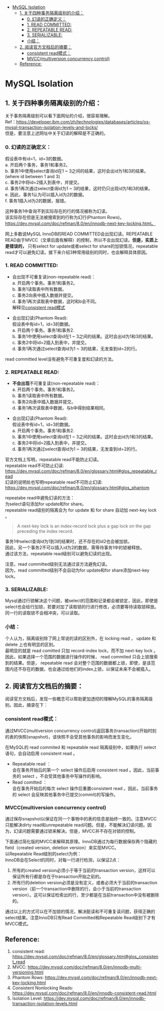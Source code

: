 - [MySQL Isolation](#mysql-isolation)
  - [1. 关于四种事务隔离级别的介绍：](#1-关于四种事务隔离级别的介绍)
    - [0. 幻读的正确定义：](#0-幻读的正确定义)
    - [1. READ COMMITTED:](#1-read-committed)
    - [2. REPEATABLE READ:](#2-repeatable-read)
    - [3. SERIALIZABLE:](#3-serializable)
    - [小结：](#小结)
  - [2. 阅读官方文档后的摘要：](#2-阅读官方文档后的摘要)
    - [consistent read模式：](#consistent-read模式)
    - [MVCC(multiversion concurrency control)](#mvccmultiversion-concurrency-control)
  - [Reference:](#reference)

# MySQL Isolation
## 1. 关于四种事务隔离级别的介绍：
关于事务隔离级别可以看下面网址的介绍，很容易理解。  
Ref：https://developer.ibm.com/zh/technologies/databases/articles/os-mysql-transaction-isolation-levels-and-locks/  
但是，要注意上述网址中关于幻读的解释是不正确的。

### 0. 幻读的正确定义：  
假设表中有id=1，id=3的数据。  
a. 开启两个事务，事务1和事务2。  
b. 事务1中使用select查询id在1 ~ 3之间的结果，这时会出id为1和3的结果。(where id between 1 and 3)  
c. 事务2中将id=2插入到表中，并提交。  
d. 事务1再次通过select查询id为1 ~ 3的结果，这时仍只出现id为1和3的结果。  
e. 因此，事务1认为可以插入id为2的数据。  
f. 事务1插入id为2的数据，报错。  

这种事务1中查询不到实际存在的行的情况被称为幻读。  
该实际存在但是无法被搜索到的行称为幻行(Phantom Rows)。  
https://dev.mysql.com/doc/refman/8.0/en/innodb-next-key-locking.html。

网上多数说MySQL InnoDB的READ COMMITTED会出现幻读。REPEATABLE READ由于MVCC（文章后面有解释）的控制，所以不会出现幻读。**但是，实质上是错误的，** 只有select for update或者select for share的加锁情况，repeatable read才可以避免幻读。接下来介绍3种常用级别的同时，也会解释具体原因。

### 1. READ COMMITTED:  
 * 会出现不可重复读(non-repeatable read)：  
 a. 开启两个事务。事务1和事务2。  
 b. 事务1读取表中所有数据。  
 c. 事务2向表中插入数据并提交。  
 d. 事务1再次读取表中数据，这时和b会不同。  
 解释见[consistent read模式](#consistent-read模式)

 * 会出现幻读(Phantom Read):  
 假设表中有id=1，id=3的数据。  
 a. 开启两个事务。事务1和事务2.  
 b. 事务1中使用select查询id在1 ~ 3之间的结果。这时会出id为1和3的结果。  
 c. 事务2中将id=2插入到表中，并提交。  
 d. 事务1再次通过select查询id为1 ~ 3的结果，无发查到id=2的行。

read committed level没有避免不可重复度和幻读的方法。


### 2. REPEATABLE READ:  
* **不会出现**不可重复读(non-repeatable read)：  
   a. 开启两个事务。事务1和事务2。  
   b. 事务1读取表中所有数据。  
   c. 事务2向表中插入数据并提交。  
   d. 事务1再次读取表中数据，与b中得到结果相同。  

* 会出现幻读(Phantom Read):  
   假设表中有id=1，id=3的数据。  
   a. 开启两个事务。事务1和事务2.  
   b. 事务1中使用select查询id在1 ~ 3之间的结果。这时会出id为1和3的结果。  
   c. 事务2中将id=2插入到表中，并提交。  
   d. 事务1再次通过select查询id为1 ~ 3的结果，无发查到id=2的行。

官方文档上写明，repeatable read不能防止幻读。  
repeatable read不可防止幻读:  
https://dev.mysql.com/doc/refman/8.0/en/glossary.html#glos_repeatable_read  
幻读的说明处也写明repeatable read不可防止幻读:  
https://dev.mysql.com/doc/refman/8.0/en/glossary.html#glos_phantom  

repeatabe read中避免幻读的方法：  
为select语句添加for update和for share。  
repeatable read级别的隔离会为 for update 和 for share 自动加 next-key lock 。  

> A next-key lock is an index-record lock plus a gap lock on the gap preceding the index record.

事务1中select查询id为1到3的结果时，还不存在的id2也会被加锁。  
因此，另一个事务2不可以插入id为2的数据，需等待事务1中的锁被释放。  
通过该方法，repeatable read级别可以避免幻读的出现。

注意，read committed级别无法通过该方法避免幻读。  
因为，read committed级别不会自动为for update和for share添加next-key lock。
   
### 3. SERIALIZABLE:
Mysql通过行锁解决这个问题，被select的范围和记录都会被锁定，因此，即使是select也会给行加锁，若要对加了读取锁的行进行修改，必须要等待读取锁释放。同一行的读取锁不会相冲突，可以读取。

### 小结：
个人认为，隔离级别除了网上常说的读的区别外，在 locking read ， update 和 delete 上也有明显的区别。  
最明显的就是 read comitted 只加 record-index lock，而不加 next-key lock 。因此，如果选择一个范围的数据进行操作的时候， read commited 只会上锁搜索到的结果。但是， repeatable read 会对整个范围的数据都上锁，即使，是该范围内还不存在的数据，也会通过给他们的index上锁，以保证未来不会被插入。

## 2. 阅读官方文档后的摘要：
阅读官方文档后，发现一些概念可以帮助更加透彻的理解MySQL的事务隔离级别。因此，摘录在下：

### consistent read模式：  
通过MVCC(multiversion concurrency control)返回事务(transaction)开始时刻的表的快照(snapshot)，该快照不会受其他事务的影响而发生变化。

在MySQL的 read commited 和 repeatable read 隔离级别中，如果执行 select 语句，会自动启用 consistent read 。

* Repeatable read ：  
  会在事务开始后的第一个 select 操作后启用 consistent read 。因此，当前事务的 select ，不会受其他事务中写操作的影响。
* Read comitted ：  
  会在事务开始后的每次 select 操作后重置consistent read 。因此，当前事务的 select 会反映其他事务中已提交(commit)的写操作。


### MVCC(multiversion concurrency control)
通过保存snapshot以保证在同一个事物中的表的信息是始终一致的。注意MVCC只能解决dirty read和unrepeatable read问题。但是，不能解决幻读问题。因为，幻读问题需要通过锁来解决。但是，MVCC并不存在对锁的控制。  

下面通过简化版的MVCC来解释其原理。InnoDB通过为每行数据保存两个隐藏的field（created version, deletion version）来实现MVCC。  
以Repeatable Read级别的select为例：  
InnoDB会在Select的同时，对每一行进行检测，以保证2点：  
1. 所有的created version必须小于等于当前的transaction version，这样可以保证所有行都是存在于transaction开始之前的。
2. 所有行的deletion version必须是没有定义，或者必须大于当前的transaction version（前一个transaction中删除的行，会小于当前的transaction version）。这可以保证检索出的行，至少都是在当前transaction中没有被删除的。

通过以上的方式可以在不加锁的情况，解决脏读和不可重复读问题，获得正确的select结果。注意InnoDB只有Read Committed和Repeatable Read级别下才有MVCC模式。

## Reference: 
1. consistent read: https://dev.mysql.com/doc/refman/8.0/en/glossary.html#glos_consistent_read
2. MVCC: https://dev.mysql.com/doc/refman/8.0/en/innodb-multi-versioning.html
3. Phantom Rows: https://dev.mysql.com/doc/refman/8.0/en/innodb-next-key-locking.html
4. Consistent Nonlocking Reads: https://dev.mysql.com/doc/refman/8.0/en/innodb-consistent-read.html
5. Isolation Level: https://dev.mysql.com/doc/refman/8.0/en/innodb-transaction-isolation-levels.html